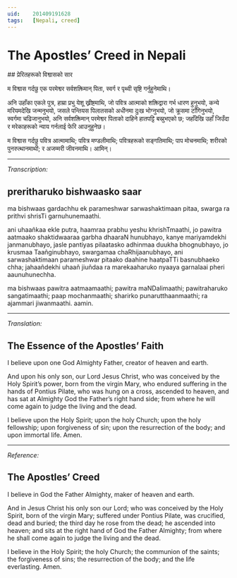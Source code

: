 ```yaml
---
uid:	201409191628
tags:	[Nepali, creed]
---
```


# The Apostles’ Creed in Nepali

<div lang="ne">
## प्रेरितहरूको विश्वासको सार

म विश्वास गर्दछु एक परमेश्वर सर्वशक्तिमान् पिता, स्वर्ग र पृथ्वी सृष्टि गर्नुहुनेमाथि।

अनि उहाँका एकले पुत्र, हाम्रा प्रभु येशू ख्रीष्टमाथि, जो पवित्र आत्माको शक्तिद्वारा गर्भ धारण हुनुभयो, कन्ये मरियमदेखि जन्मनुभयो, जसले पन्तियस पिलातसको अधीनमा दुःख भोग्नुभयो, जो क्रूसमा टाँगिनुभयो, स्वर्गमा चढिजानुभयो, अनि सर्वशक्तिमान् परमेश्वर पिताको दाहिने हातपट्टि बस्नुभएको छ; जहाँदेखि उहाँ जिउँदा र मरेकाहरूको न्याय गर्नलाई फेरि आउनुहुनेछ।

म विश्वास गर्दछु पवित्र आत्मामाथि; पवित्र मण्डलीमाथि; पवित्रहरूको सङ्गतिमाथि; पाप मोचनमाथि; शरीरको पुनरुत्थानमाथी; र अजम्मरी जीवनमाथि। आमिन्।
</div>

---- 

*Transcription:*

## preritharuko bishwaasko saar

ma bishwaas gardachhu ek parameshwar sarwashaktimaan pitaa, swarga ra prithvi shrisTi garnuhunemaathi.

ani uhaañkaa ekle putra, haamraa prabhu yeshu khrishTmaathi, jo pawitra aatmaako shaktidwaaraa garbha dhaaraN hunubhayo, kanye mariyamdekhi janmanubhayo, jasle pantiyas pilaatasko adhinmaa duukha bhognubhayo, jo krusmaa Taañginubhayo, swargamaa chaRhijaanubhayo, ani sarwashaktimaan parameshwar pitaako daahine haatpaTTi basnubhaeko chha; jahaañdekhi uhaañ jiuñdaa ra marekaaharuko nyaaya garnalaai pheri aaunuhunechha.

ma bishwaas pawitra aatmaamaathi; pawitra maNDalimaathi; pawitraharuko sangatimaathi; paap mochanmaathi; sharirko punarutthaanmaathi; ra ajammari jiwanmaathi. aamin.

---- 

*Translation:*

## The Essence of the Apostles’ Faith

I believe upon one God Almighty Father, creator of heaven and earth.

And upon his only son, our Lord Jesus Christ, who was conceived by the Holy Spirit’s power, born from the virgin Mary, who endured suffering in the hands of Pontius Pilate, who was hung on a cross, ascended to heaven, and has sat at Almighty God the Father’s right hand side; from where he will come again to judge the living and the dead.

I believe upon the Holy Spirit; upon the holy Church; upon the holy fellowship; upon forgiveness of sin; upon the resurrection of the body; and upon immortal life. Amen.

---- 

*Reference:*

## The Apostles’ Creed

I believe in God the Father Almighty, maker of heaven and earth.

And in Jesus Christ his only son our Lord; who was conceived by the Holy Spirit, born of the virgin Mary; suffered under Pontius Pilate, was crucified, dead and buried; the third day he rose from the dead; he ascended into heaven; and sits at the right hand of God the Father Almighty; from where he shall come again to judge the living and the dead.

I believe in the Holy Spirit; the holy Church; the communion of the saints; the forgiveness of sins; the resurrection of the body; and the life everlasting. Amen.
